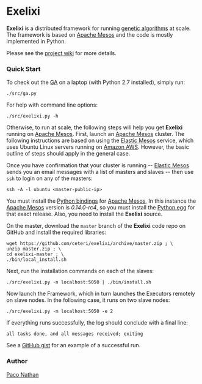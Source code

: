 # Exelixi

<b>Exelixi</b> is a distributed framework for running [genetic algorithms] at scale.
The framework is based on [Apache Mesos] and the code is mostly implemented in Python.

Please see the [project wiki](https://github.com/ceteri/exelixi/wiki) for more details.


### Quick Start

To check out the [GA] on a laptop (with Python 2.7 installed), simply run:

    ./src/ga.py

For help with command line options:

    ./src/exelixi.py -h

Otherwise, to run at scale, the following steps will help you get <b>Exelixi</b> running on [Apache Mesos].
First, launch an [Apache Mesos] cluster.
The following instructions are based on using the [Elastic Mesos] service,
which uses Ubuntu Linux servers running on [Amazon AWS].
However, the basic outline of steps should apply in the general case.

Once you have confirmation that your cluster is running --
[Elastic Mesos] sends you an email messages with a list of masters and slaves --
then use <code>ssh</code> to login on any of the masters:

    ssh -A -l ubuntu <master-public-ip>

You must install the [Python bindings](https://github.com/apache/mesos/tree/master/src/python) for [Apache Mesos],
In this instance the [Apache Mesos] version is *0.14.0-rc4*, so you must install the [Python egg] for that exact release.
Also, you need to install the <b>Exelixi</b> source.

On the master, download the <code>master</code> branch of the <b>Exelixi</b> code repo on GitHub and install the required libraries:

    wget https://github.com/ceteri/exelixi/archive/master.zip ; \
    unzip master.zip ; \
    cd exelixi-master ; \
    ./bin/local_install.sh

Next, run the installation commands on each of the slaves:

    ./src/exelixi.py -n localhost:5050 | ./bin/install.sh

Now launch the Framework, which in turn launches the Executors remotely on slave nodes.
In the following case, it runs on two slave nodes:

    ./src/exelixi.py -m localhost:5050 -e 2

If everything runs successfully, the log should conclude with a final line:

    all tasks done, and all messages received; exiting

See a [GitHub gist](https://gist.github.com/ceteri/7609046) for an example of a successful run.


### Author

[Paco Nathan](https://github.com/ceteri)


[Amazon AWS]: http://aws.amazon.com/
[Apache Mesos]: http://mesos.apache.org/
[Elastic Mesos]: https://elastic.mesosphere.io/
[GA]: http://en.wikipedia.org/wiki/Genetic_algorithm
[Python egg]: https://wiki.python.org/moin/egg
[genetic algorithms]: http://en.wikipedia.org/wiki/Genetic_algorithm
